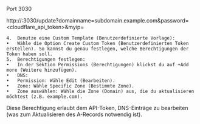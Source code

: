 Port 3030

http://<your-server-ip>:3030/update?domainname=subdomain.example.com&password=<cloudflare_api_token>&myip=<ipaddr>

	4.	Benutze eine Custom Template (Benutzerdefinierte Vorlage):
	•	Wähle die Option Create Custom Token (Benutzerdefinierten Token erstellen). So kannst du genau festlegen, welche Berechtigungen der Token haben soll.
	5.	Berechtigungen festlegen:
	•	In der Sektion Permissions (Berechtigungen) klickst du auf +Add more (Weitere hinzufügen).
	•	DNS:
	•	Permission: Wähle Edit (Bearbeiten).
	•	Zone: Wähle Specific Zone (Bestimmte Zone).
	•	Zone auswählen: Wähle die Zone (Domain) aus, die du aktualisieren möchtest (z.B. example.com).
Diese Berechtigung erlaubt dem API-Token, DNS-Einträge zu bearbeiten (was zum Aktualisieren des A-Records notwendig ist).